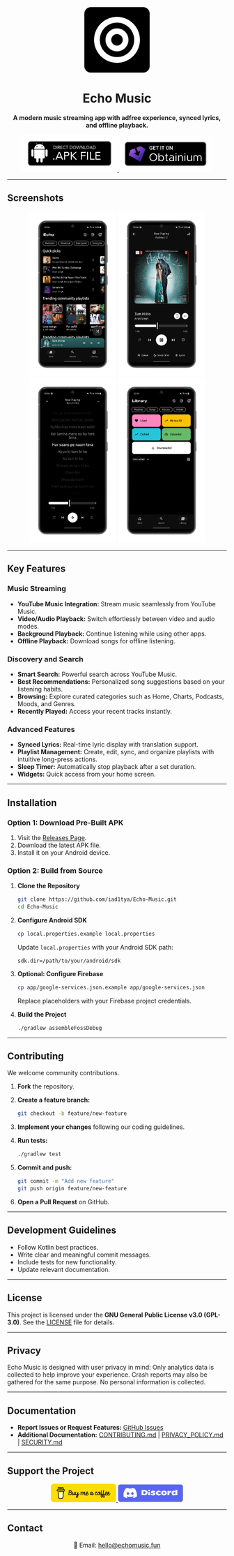 <div align="center">
  <img src="assets/Echo_github.png" alt="Echo Music Logo" width="150"/>
</div>

<div align="center">
  <h1>Echo Music</h1>
  <p><strong>A modern music streaming app with adfree experience, synced lyrics, and offline playback.</strong></p>
</div>

<div align="center">
  <a href="https://github.com/iad1tya/Echo-Music/releases/download/v2.0.1/Echo-v2.0.1-Universal.apk">
    <img src="assets/download.png" alt="Direct Download" width="220"/>
  </a>
  <a href="https://obtainium.echomusic.fun/">
    <img src="assets/obtainium.png" alt="Add to Obtainium" width="215"/>
  </a>
</div>

---

## Screenshots

<div align="center">
  <img src="assets/Screenshots/sc_1.png" alt="Home Screen" width="200"/>
  <img src="assets/Screenshots/sc_2.png" alt="Music Player" width="200"/>
  <img src="assets/Screenshots/sc_3.png" alt="Playlist Management" width="200"/>
  <img src="assets/Screenshots/sc_4.png" alt="Settings" width="200"/>
</div>

---

## Key Features

### Music Streaming

* **YouTube Music Integration:** Stream music seamlessly from YouTube Music.
* **Video/Audio Playback:** Switch effortlessly between video and audio modes.
* **Background Playback:** Continue listening while using other apps.
* **Offline Playback:** Download songs for offline listening.

### Discovery and Search

* **Smart Search:** Powerful search across YouTube Music.
* **Best Recommendations:** Personalized song suggestions based on your listening habits.
* **Browsing:** Explore curated categories such as Home, Charts, Podcasts, Moods, and Genres.
* **Recently Played:** Access your recent tracks instantly.

### Advanced Features

* **Synced Lyrics:** Real-time lyric display with translation support.
* **Playlist Management:** Create, edit, sync, and organize playlists with intuitive long-press actions.
* **Sleep Timer:** Automatically stop playback after a set duration.
* **Widgets:** Quick access from your home screen.

---

## Installation

### Option 1: Download Pre-Built APK

1. Visit the [Releases Page](https://github.com/iad1tya/Echo-Music/releases/latest).
2. Download the latest APK file.
3. Install it on your Android device.

### Option 2: Build from Source

1. **Clone the Repository**

   ```bash
   git clone https://github.com/iad1tya/Echo-Music.git
   cd Echo-Music
   ```

2. **Configure Android SDK**

   ```bash
   cp local.properties.example local.properties
   ```

   Update `local.properties` with your Android SDK path:

   ```properties
   sdk.dir=/path/to/your/android/sdk
   ```

3. **Optional: Configure Firebase**

   ```bash
   cp app/google-services.json.example app/google-services.json
   ```

   Replace placeholders with your Firebase project credentials.

4. **Build the Project**

   ```bash
   ./gradlew assembleFossDebug
   ```

---

## Contributing

We welcome community contributions.

1. **Fork** the repository.
2. **Create a feature branch:**

   ```bash
   git checkout -b feature/new-feature
   ```
3. **Implement your changes** following our coding guidelines.
4. **Run tests:**

   ```bash
   ./gradlew test
   ```
5. **Commit and push:**

   ```bash
   git commit -m "Add new feature"
   git push origin feature/new-feature
   ```
6. **Open a Pull Request** on GitHub.

---

## Development Guidelines

* Follow Kotlin best practices.
* Write clear and meaningful commit messages.
* Include tests for new functionality.
* Update relevant documentation.

---

## License

This project is licensed under the **GNU General Public License v3.0 (GPL-3.0)**.
See the [LICENSE](LICENSE) file for details.

---

## Privacy

Echo Music is designed with user privacy in mind:
Only analytics data is collected to help improve your experience. Crash reports may also be gathered for the same purpose. No personal information is collected.

---

## Documentation

* **Report Issues or Request Features:** [GitHub Issues](https://github.com/iad1tya/Echo-Music/issues)
* **Additional Documentation:**
  [CONTRIBUTING.md](CONTRIBUTING.md) | [PRIVACY_POLICY.md](PRIVACY_POLICY.md) | [SECURITY.md](SECURITY.md)

---

## Support the Project
<div align="center">
  <a href="https://buymeacoffee.com/iad1tya">
    <img src="assets/bmac.png" alt="Buy Me a Coffee" width="150"/>
  </a>
  <a href="https://discord.gg/eNFNHaWN97">
    <img src="assets/discord.png" alt="Discord Community" width="150"/>
  </a>
</div>

---

## Contact

<div align="center">
  <p>📧 Email: <a href="mailto:hello@echomusic.fun">hello@echomusic.fun</a></p>
</div>
